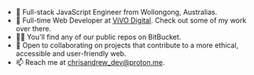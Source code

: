- 👀 Full-stack JavaScript Engineer from Wollongong, Australias.
- 🌱 Full-time Web Developer at [ViVO Digital](https://vivo.digital). Check out some of my work over there.
- 🤷‍♂️ You'll find any of our public repos on BitBucket.
- 💞️ Open to collaborating on projects that contribute to a more ethical, accessible and user-friendly web.
- 📫 Reach me at [chrisandrew_dev@proton.me](mailto:chrisandrew_dev@proton.me).
